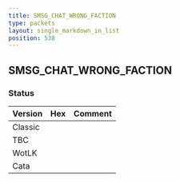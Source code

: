 ```yaml
---
title: SMSG_CHAT_WRONG_FACTION
type: packets
layout: single_markdown_in_list
position: 538
---
```


## SMSG_CHAT_WRONG_FACTION

### Status

Version | Hex | Comment
---------- | ---------- | ---------- 
Classic |  |  
TBC |  |  
WotLK |  |  
Cata |  |  

